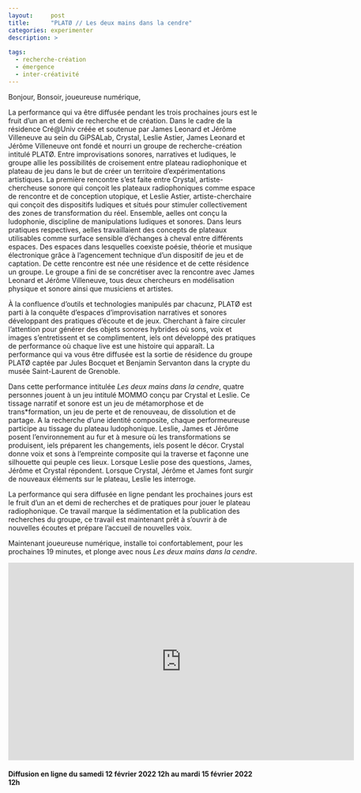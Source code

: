 ```yaml
---
layout:     post
title:      "PLATØ // Les deux mains dans la cendre"
categories: experimenter
description: >
  
tags:
  - recherche-création
  - émergence
  - inter-créativité
---
```


Bonjour, Bonsoir, joueureuse numérique, 

La performance qui va être diffusée pendant les trois prochaines jours est le fruit d’un an et demi de recherche et de création. Dans le cadre de la résidence Cré@Univ créée et soutenue par James Leonard et Jérôme Villeneuve au sein du GiPSALab, Crystal, Leslie Astier, James Leonard et Jérôme Villeneuve ont fondé et nourri un groupe de recherche-création intitulé PLATØ. Entre improvisations sonores, narratives et ludiques, le groupe allie les possibilités de croisement entre plateau radiophonique et plateau de jeu dans le but de créer un territoire d’expérimentations artistiques. La première rencontre s’est faite entre Crystal, artiste-chercheuse sonore qui conçoit les plateaux radiophoniques comme espace de rencontre et de conception utopique, et Leslie Astier, artiste-cherchaire qui conçoit des dispositifs ludiques et situés pour stimuler collectivement des zones de transformation du réel. Ensemble, aelles ont conçu la ludophonie, discipline de manipulations ludiques et sonores.
Dans leurs pratiques respectives, aelles travaillaient des concepts de plateaux utilisables comme surface sensible d’échanges à cheval entre différents espaces. Des espaces dans lesquelles coexiste poésie, théorie et musique électronique grâce à l’agencement technique d’un dispositif de jeu et de captation. De cette rencontre est née une résidence et de cette résidence un groupe. Le groupe a fini de se concrétiser avec la rencontre avec James Leonard et Jérôme Villeneuve, tous deux chercheurs en modélisation physique et sonore ainsi que musiciens et artistes. 

À la confluence d’outils et technologies manipulés par chacunz, PLATØ est parti à la conquête d’espaces d’improvisation narratives et sonores développant des pratiques d’écoute et de jeux. Cherchant à faire circuler l’attention pour générer des objets sonores hybrides où sons, voix et images s’entretissent et se complimentent, iels ont développé des pratiques de performance où chaque live est une histoire qui apparaît. La performance qui va vous être diffusée est la sortie de résidence du groupe PLATØ captée par Jules Bocquet et Benjamin Servanton dans la crypte du musée Saint-Laurent de Grenoble. 

Dans cette performance intitulée *Les deux mains dans la cendre*, quatre personnes jouent à un jeu intitulé MOMMO conçu par Crystal et Leslie. Ce tissage narratif et sonore est un jeu de métamorphose et de trans*formation, un jeu de perte et de renouveau, de dissolution et de partage. A la recherche d’une identité composite, chaque performeureuse participe au tissage du plateau ludophonique. Leslie, James et Jérôme posent l’environnement au fur et à mesure où les transformations se produisent, iels préparent les changements, iels posent le décor. Crystal donne voix et sons à l’empreinte composite qui la traverse et façonne une silhouette qui peuple ces lieux. Lorsque Leslie pose des questions, James, Jérôme et Crystal répondent. Lorsque Crystal, Jérôme et James font surgir de nouveaux éléments sur le plateau, Leslie les interroge.

La performance qui sera diffusée en ligne pendant les prochaines jours est le fruit d’un an et demi de recherches et de pratiques pour jouer le plateau radiophonique. Ce travail marque la sédimentation et la publication des recherches du groupe, ce travail est maintenant prêt à s’ouvrir à de nouvelles écoutes et prépare l’accueil de nouvelles voix.

Maintenant joueureuse numérique, installe toi confortablement, pour les prochaines 19 minutes, et plonge avec nous *Les deux mains dans la cendre*.

<iframe width="700" height="400" src="https://www.youtube.com/embed/xSQZlcHlrIU" title="YouTube video player" frameborder="0" allow="accelerometer; autoplay; clipboard-write; encrypted-media; gyroscope; picture-in-picture" allowfullscreen></iframe>

#### Diffusion en ligne du samedi 12 février 2022 12h au mardi 15 février 2022 12h